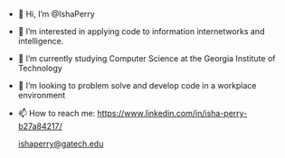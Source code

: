 - 👋 Hi, I’m @IshaPerry
- 👀 I’m interested in applying code to information internetworks and intelligence. 
- 🌱 I’m currently studying Computer Science at the Georgia Institute of Technology 
- 💞️ I’m looking to problem solve and develop code in a workplace environment
- 📫 How to reach me: https://www.linkedin.com/in/isha-perry-b27a84217/
     
     ishaperry@gatech.edu

<!---
IshaPerry/IshaPerry is a ✨ special ✨ repository because its `README.md` (this file) appears on your GitHub profile.
You can click the Preview link to take a look at your changes.
--->
